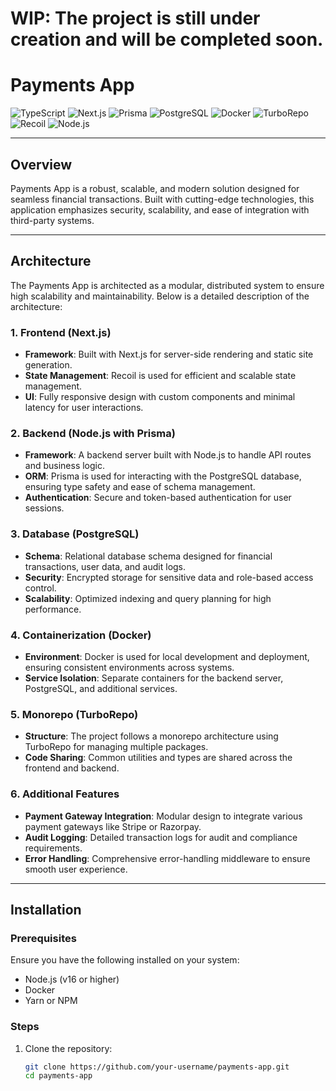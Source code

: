 # WIP: The project is still under creation and will be completed soon.

# Payments App

![TypeScript](https://img.shields.io/badge/TypeScript-3178C6?style=for-the-badge&logo=typescript&logoColor=white)
![Next.js](https://img.shields.io/badge/Next.js-000000?style=for-the-badge&logo=next.js&logoColor=white)
![Prisma](https://img.shields.io/badge/Prisma-2D3748?style=for-the-badge&logo=prisma&logoColor=white)
![PostgreSQL](https://img.shields.io/badge/PostgreSQL-4169E1?style=for-the-badge&logo=postgresql&logoColor=white)
![Docker](https://img.shields.io/badge/Docker-2496ED?style=for-the-badge&logo=docker&logoColor=white)
![TurboRepo](https://img.shields.io/badge/TurboRepo-FFE873?style=for-the-badge&logo=turbo&logoColor=black)
![Recoil](https://img.shields.io/badge/Recoil-007ACC?style=for-the-badge&logo=recoil&logoColor=white)
![Node.js](https://img.shields.io/badge/Node.js-339933?style=for-the-badge&logo=node.js&logoColor=white)

---

## Overview

Payments App is a robust, scalable, and modern solution designed for seamless financial transactions. Built with cutting-edge technologies, this application emphasizes security, scalability, and ease of integration with third-party systems.

---

## Architecture

The Payments App is architected as a modular, distributed system to ensure high scalability and maintainability. Below is a detailed description of the architecture:

### 1. **Frontend (Next.js)**
- **Framework**: Built with Next.js for server-side rendering and static site generation.
- **State Management**: Recoil is used for efficient and scalable state management.
- **UI**: Fully responsive design with custom components and minimal latency for user interactions.

### 2. **Backend (Node.js with Prisma)**
- **Framework**: A backend server built with Node.js to handle API routes and business logic.
- **ORM**: Prisma is used for interacting with the PostgreSQL database, ensuring type safety and ease of schema management.
- **Authentication**: Secure and token-based authentication for user sessions.

### 3. **Database (PostgreSQL)**
- **Schema**: Relational database schema designed for financial transactions, user data, and audit logs.
- **Security**: Encrypted storage for sensitive data and role-based access control.
- **Scalability**: Optimized indexing and query planning for high performance.

### 4. **Containerization (Docker)**
- **Environment**: Docker is used for local development and deployment, ensuring consistent environments across systems.
- **Service Isolation**: Separate containers for the backend server, PostgreSQL, and additional services.

### 5. **Monorepo (TurboRepo)**
- **Structure**: The project follows a monorepo architecture using TurboRepo for managing multiple packages.
- **Code Sharing**: Common utilities and types are shared across the frontend and backend.

### 6. **Additional Features**
- **Payment Gateway Integration**: Modular design to integrate various payment gateways like Stripe or Razorpay.
- **Audit Logging**: Detailed transaction logs for audit and compliance requirements.
- **Error Handling**: Comprehensive error-handling middleware to ensure smooth user experience.

---

## Installation

### Prerequisites
Ensure you have the following installed on your system:
- Node.js (v16 or higher)
- Docker
- Yarn or NPM

### Steps
1. Clone the repository:
   ```bash
   git clone https://github.com/your-username/payments-app.git
   cd payments-app
